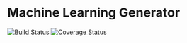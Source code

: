 # Machine Learning Generator

[![Build Status](https://travis-ci.org/prijindal/ml-easycode.svg?branch=master)](https://travis-ci.org/prijindal/ml-easycode)
[![Coverage Status](https://coveralls.io/repos/github/prijindal/ml-easycode/badge.svg?branch=master)](https://coveralls.io/github/prijindal/ml-easycode?branch=master)
